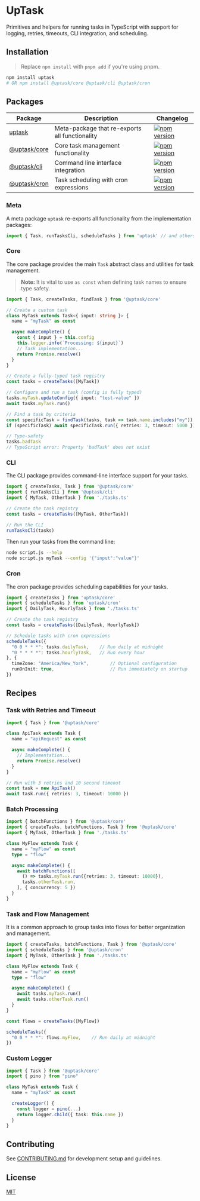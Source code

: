 # UpTask

Primitives and helpers for running tasks in TypeScript with support for logging, retries, timeouts, CLI integration, and scheduling.

## Installation

> Replace `npm install` with `pnpm add` if you're using pnpm.

```bash
npm install uptask
# OR npm install @uptask/core @uptask/cli @uptask/cron
```

## Packages

| Package | Description | Changelog |
|---------|-------------|---------|
| [uptask](https://github.com/datisthq/uptask) | Meta-package that re-exports all functionality | [![npm version](https://img.shields.io/npm/v/uptask.svg?label=%20)](https://github.com/datisthq/uptask/tree/main/meta/CHANGELOG.md) |
| [@uptask/core](https://github.com/datisthq/uptask/tree/main/core) | Core task management functionality | [![npm version](https://img.shields.io/npm/v/@uptask/core.svg?label=%20)](https://github.com/datisthq/uptask/tree/main/core/CHANGELOG.md) |
| [@uptask/cli](https://github.com/datisthq/uptask/tree/main/cli) | Command line interface integration | [![npm version](https://img.shields.io/npm/v/@uptask/cli.svg?label=%20)](https://github.com/datisthq/uptask/tree/main/cli/CHANGELOG.md) |
| [@uptask/cron](https://github.com/datisthq/uptask/tree/main/cron) | Task scheduling with cron expressions | [![npm version](https://img.shields.io/npm/v/@uptask/cron.svg?label=%20)](https://github.com/datisthq/uptask/tree/main/cron/CHANGELOG.md) |

### Meta

A meta package `uptask` re-exports all functionality from the implementation packages:

```typescript
import { Task, runTasksCli, scheduleTasks } from 'uptask' // and others functions
```

### Core

The core package provides the main `Task` abstract class and utilities for task management.

> **Note:** It is vital to use `as const` when defining task names to ensure type safety.

```typescript
import { Task, createTasks, findTask } from '@uptask/core'

// Create a custom task
class MyTask extends Task<{ input: string }> {
  name = "myTask" as const

  async makeComplete() {
    const { input } = this.config
    this.logger.info(`Processing: ${input}`)
    // Task implementation...
    return Promise.resolve()
  }
}

// Create a fully-typed task registry
const tasks = createTasks([MyTask])

// Configure and run a task (config is fully typed)
tasks.myTask.updateConfig({ input: "test-value" })
await tasks.myTask.run()

// Find a task by criteria
const specificTask = findTask(tasks, task => task.name.includes("my"))
if (specificTask) await specificTask.run({ retries: 3, timeout: 5000 })

// Type-safety
tasks.badTask
// TypeScript error: Property 'badTask' does not exist
```

### CLI

The CLI package provides command-line interface support for your tasks.

```typescript
import { createTasks, Task } from '@uptask/core'
import { runTasksCli } from '@uptask/cli'
import { MyTask, OtherTask } from './tasks.ts'

// Create the task registry
const tasks = createTasks([MyTask, OtherTask])

// Run the CLI
runTasksCli(tasks)
```

Then run your tasks from the command line:

```bash
node script.js --help
node script.js myTask --config '{"input":"value"}'
```

### Cron

The cron package provides scheduling capabilities for your tasks.

```typescript
import { createTasks } from 'uptask/core'
import { scheduleTasks } from 'uptask/cron'
import { DailyTask, HourlyTask } from './tasks.ts'

// Create the task registry
const tasks = createTasks([DailyTask, HourlyTask])

// Schedule tasks with cron expressions
scheduleTasks({
  "0 0 * * *": tasks.dailyTask,    // Run daily at midnight
  "0 * * * *": tasks.hourlyTask,   // Run every hour
}, {
  timeZone: "America/New_York",        // Optional configuration
  runOnInit: true,                     // Run immediately on startup
})
```

## Recipes

### Task with Retries and Timeout

```typescript
import { Task } from '@uptask/core'

class ApiTask extends Task {
  name = "apiRequest" as const

  async makeComplete() {
    // Implementation...
    return Promise.resolve()
  }
}

// Run with 3 retries and 10 second timeout
const task = new ApiTask()
await task.run({ retries: 3, timeout: 10000 })
```

### Batch Processing

```typescript
import { batchFunctions } from '@uptask/core'
import { createTasks, batchFunctions, Task } from '@uptask/core'
import { MyTask, OtherTask } from './tasks.ts'

class MyFlow extends Task {
  name = "myFlow" as const
  type = "flow"

  async makeComplete() {
    await batchFunctions([
      () => tasks.myTask.run({retries: 3, timeout: 10000}),
      tasks.otherTask.run,
    ], { concurrency: 5 })
  }
}
```

### Task and Flow Management

It is a common approach to group tasks into flows for better organization and management.

```typescript
import { createTasks, batchFunctions, Task } from '@uptask/core'
import { scheduleTasks } from '@uptask/cron'
import { MyTask, OtherTask } from './tasks.ts'

class MyFlow extends Task {
  name = "myFlow" as const
  type = "flow"

  async makeComplete() {
    await tasks.myTask.run()
    await tasks.otherTask.run()
  }
}

const flows = createTasks([MyFlow])

scheduleTasks({
  "0 0 * * *": flows.myFlow,    // Run daily at midnight
})
```

### Custom Logger

```typescript
import { Task } from '@uptask/core'
import { pino } from "pino"

class MyTask extends Task {
  name = "myTask" as const

  createLogger() {
    const logger = pino(...)
    return logger.child({ task: this.name })
  }
}
```

## Contributing

See [CONTRIBUTING.md](CONTRIBUTING.md) for development setup and guidelines.

## License

[MIT](LICENSE.md)
